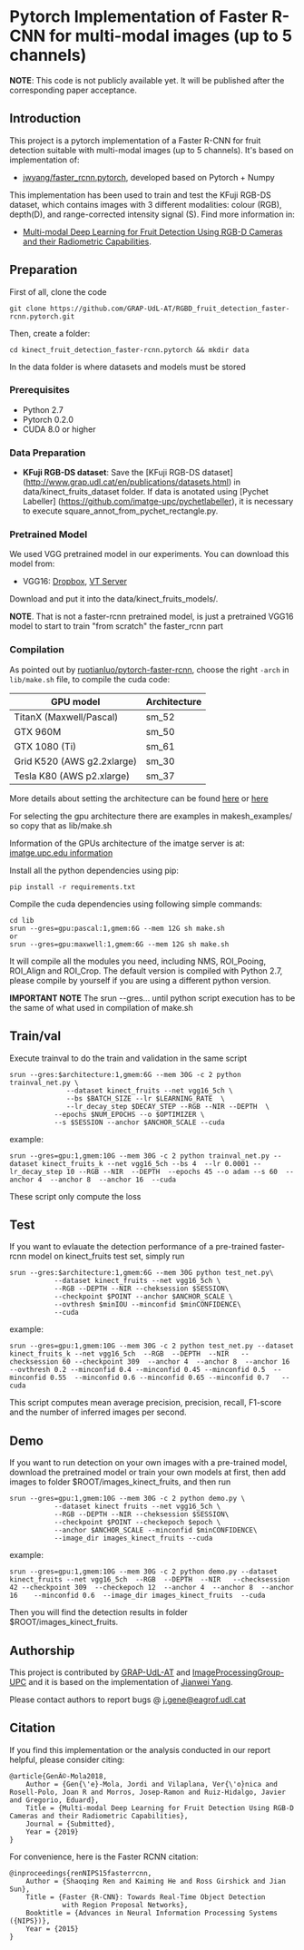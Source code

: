 # Pytorch Implementation of Faster R-CNN for multi-modal images (up to 5 channels)

**NOTE**: This code is not publicly available yet. It will be published after the corresponding paper acceptance.

## Introduction
This project is a pytorch implementation of a Faster R-CNN for fruit detection suitable with multi-modal images (up to 5 channels). It's based on implementation of:
* [jwyang/faster_rcnn.pytorch](https://github.com/jwyang/faster_rcnn_pytorch), developed based on Pytorch + Numpy

This implementation has been used to train and test the KFuji RGB-DS dataset, which contains images with 3 different modalities: colour (RGB), depth(D), and range-corrected intensity signal (S). Find more information in:

* [Multi-modal Deep Learning for Fruit Detection Using RGB-D Cameras and their Radiometric Capabilities](http://www.grap.udl.cat/en/publications/index.html).



## Preparation 


First of all, clone the code
```
git clone https://github.com/GRAP-UdL-AT/RGBD_fruit_detection_faster-rcnn.pytorch.git
```

Then, create a folder:
```
cd kinect_fruit_detection_faster-rcnn.pytorch && mkdir data
```

In the data folder is where datasets and models must be stored

### Prerequisites

* Python 2.7
* Pytorch 0.2.0
* CUDA 8.0 or higher

### Data Preparation

* **KFuji RGB-DS dataset**: 
Save the [KFuji RGB-DS dataset] (http://www.grap.udl.cat/en/publications/datasets.html) in data/kinect_fruits_dataset folder. If data is anotated using [Pychet Labeller] (https://github.com/imatge-upc/pychetlabeller), it is necessary to execute square_annot_from_pychet_rectangle.py.

### Pretrained Model

We used VGG pretrained model in our experiments. You can download this model from:

* VGG16: [Dropbox](https://www.dropbox.com/s/s3brpk0bdq60nyb/vgg16_caffe.pth?dl=0), [VT Server](https://filebox.ece.vt.edu/~jw2yang/faster-rcnn/pretrained-base-models/vgg16_caffe.pth)

Download and put it into the data/kinect_fruits_models/.

**NOTE**. That is not a faster-rcnn pretrained model, is just a pretrained VGG16 model to start to train "from scratch" the faster_rcnn part

### Compilation

As pointed out by [ruotianluo/pytorch-faster-rcnn](https://github.com/ruotianluo/pytorch-faster-rcnn), choose the right `-arch` in `lib/make.sh` file, to compile the cuda code:

  | GPU model  | Architecture |
  | ------------- | ------------- |
  | TitanX (Maxwell/Pascal) | sm_52 |
  | GTX 960M | sm_50 |
  | GTX 1080 (Ti) | sm_61 |
  | Grid K520 (AWS g2.2xlarge) | sm_30 |
  | Tesla K80 (AWS p2.xlarge) | sm_37 |
  
More details about setting the architecture can be found [here](https://developer.nvidia.com/cuda-gpus) or [here](http://arnon.dk/matching-sm-architectures-arch-and-gencode-for-various-nvidia-cards/)

For selecting the gpu architecture there are examples in makesh_examples/ so copy that as lib/make.sh

Information of the GPUs architecture of the imatge server is at:
[imatge.upc.edu information](https://imatge.upc.edu/trac/wiki/DevelopmentPlatform/HardwareResources)

Install all the python dependencies using pip:
```
pip install -r requirements.txt
```

Compile the cuda dependencies using following simple commands:

```
cd lib
srun --gres=gpu:pascal:1,gmem:6G --mem 12G sh make.sh
or
srun --gres=gpu:maxwell:1,gmem:6G --mem 12G sh make.sh

```

It will compile all the modules you need, including NMS, ROI_Pooing, ROI_Align and ROI_Crop. The default version is compiled with Python 2.7, please compile by yourself if you are using a different python version.

**IMPORTANT NOTE** The srun --gres... until python script execution has to be the same of what used in compilation of make.sh

## Train/val

Execute trainval to do the train and validation in the same script
```
srun --gres:$architecture:1,gmem:6G --mem 30G -c 2 python trainval_net.py \
              --dataset kinect_fruits --net vgg16_5ch \
              --bs $BATCH_SIZE --lr $LEARNING_RATE  \
              --lr_decay_step $DECAY_STEP --RGB --NIR --DEPTH  \
		   --epochs $NUM_EPOCHS --o $OPTIMIZER \
		   --s $SESSION --anchor $ANCHOR_SCALE --cuda
```

example:
```
srun --gres=gpu:1,gmem:10G --mem 30G -c 2 python trainval_net.py --dataset kinect_fruits_k --net vgg16_5ch --bs 4  --lr 0.0001 --lr_decay_step 10 --RGB --NIR  --DEPTH  --epochs 45 --o adam --s 60  --anchor 4  --anchor 8  --anchor 16  --cuda
```


These script only compute the loss

## Test

If you want to evlauate the detection performance of a pre-trained faster-rcnn model on kinect_fruits test set, simply run
```
srun --gres:$architecture:1,gmem:6G --mem 30G python test_net.py\
		   --dataset kinect_fruits --net vgg16_5ch \
		   --RGB --DEPTH --NIR --cheksession $SESSION\
		   --checkpoint $POINT --anchor $ANCHOR_SCALE \
		   --ovthresh $minIOU --minconfid $minCONFIDENCE\
		   --cuda
```

example:
```
srun --gres=gpu:1,gmem:10G --mem 30G -c 2 python test_net.py --dataset kinect_fruits_k --net vgg16_5ch  --RGB  --DEPTH  --NIR   --checksession 60 --checkpoint 309  --anchor 4  --anchor 8  --anchor 16   --ovthresh 0.2 --minconfid 0.4 --minconfid 0.45 --minconfid 0.5  --minconfid 0.55  --minconfid 0.6 --minconfid 0.65 --minconfid 0.7   --cuda
```

This script computes mean average precision, precision, recall, F1-score and the number of inferred images per second. 




## Demo

If you want to run detection on your own images with a pre-trained model, download the pretrained model or train your own models at first, then add images to folder $ROOT/images_kinect_fruits, and then run
```
srun --gres=gpu:1,gmem:10G --mem 30G -c 2 python demo.py \
		   --dataset kinect fruits --net vgg16_5ch \
		   --RGB --DEPTH --NIR --cheksession $SESSION\
		   --checkpoint $POINT --checkepoch $epoch \
		   --anchor $ANCHOR_SCALE --minconfid $minCONFIDENCE\
		   --image_dir images_kinect_fruits --cuda

```
example:
```
srun --gres=gpu:1,gmem:10G --mem 30G -c 2 python demo.py --dataset kinect_fruits --net vgg16_5ch  --RGB  --DEPTH  --NIR   --checksession 42 --checkpoint 309  --checkepoch 12  --anchor 4  --anchor 8  --anchor 16    --minconfid 0.6  --image_dir images_kinect_fruits  --cuda
```

Then you will find the detection results in folder $ROOT/images_kinect_fruits. 


## Authorship

This project is contributed by [GRAP-UdL-AT](http://www.grap.udl.cat/en/index.html) and [ImageProcessingGroup-UPC](https://imatge.upc.edu/web/) and it is based on the implementation of [Jianwei Yang](https://github.com/jwyang).

Please contact authors to report bugs @ j.gene@eagrof.udl.cat


## Citation

If you find this implementation or the analysis conducted in our report helpful, please consider citing:

    @article{GenÃ©-Mola2018,
        Author = {Gen{\'e}-Mola, Jordi and Vilaplana, Ver{\'o}nica and Rosell-Polo, Joan R and Morros, Josep-Ramon and Ruiz-Hidalgo, Javier  and Gregorio, Eduard},
        Title = {Multi-modal Deep Learning for Fruit Detection Using RGB-D Cameras and their Radiometric Capabilities},
        Journal = {Submitted},
        Year = {2019}
    } 

For convenience, here is the Faster RCNN citation:

    @inproceedings{renNIPS15fasterrcnn,
        Author = {Shaoqing Ren and Kaiming He and Ross Girshick and Jian Sun},
        Title = {Faster {R-CNN}: Towards Real-Time Object Detection
                 with Region Proposal Networks},
        Booktitle = {Advances in Neural Information Processing Systems ({NIPS})},
        Year = {2015}
    }
